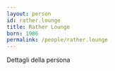```yaml
---
layout: person
id: rather.lounge
title: Rather Lounge
born: 1986
permalink: /people/rather.lounge
---
```


Dettagli della persona 